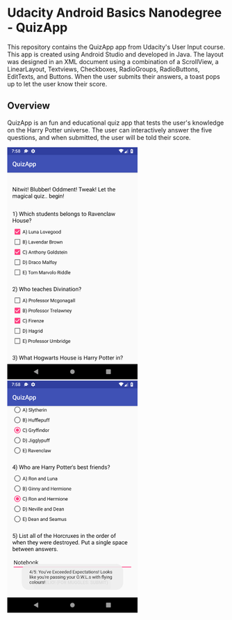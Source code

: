 # Udacity Android Basics Nanodegree - QuizApp
This repository contains the QuizApp app from Udacity's User Input course. This app is created using Android Studio and developed in Java. The layout was designed in an XML document using a combination of a ScrollView, a LinearLayout, Textviews, Checkboxes, RadioGroups, RadioButtons, EditTexts, and Buttons. When the user submits their answers, a toast pops up to let the user know their score.

## Overview
QuizApp is an fun and educational quiz app that tests the user's knowledge on the Harry Potter universe. The user can interactively answer the five questions, and when submitted, the user will be told their score.

<img src="Screenshots/Quiz1.png" width="300"> <img src="Screenshots/Quiz2.png" width="300">
